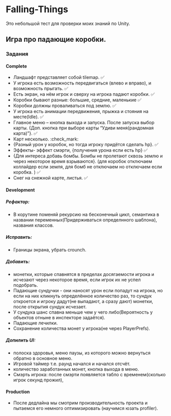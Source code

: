 # Falling-Things
Это небольшой тест для проверки моих знаний по Unity.
## Игра про падающие коробки.
### Задания
#### Complete
* Ландшафт представляет собой tilemap. :white_check_mark:
* У игрока есть возможность передвигаться (влево и вправо), и возможность прыгать. :white_check_mark:
* Есть экран, на нём игрок и сверху на игрока падают коробки. :white_check_mark:
* Коробки бывают разные: большие, средние, маленькие  :white_check_mark:
* Коробки должны проваливаться под землю. :white_check_mark:
* У игрока есть анимации передвижения, прыжка и стояния на месте(Idle). :white_check_mark:
* Главное меню – кнопка выхода и запуска. После запуска выбор карты. {Доп. кнопка при выборе карты “Удиви меня(рандомная карта)”}. :white_check_mark:
* Карт несколько. :check_mark:
* {Разный урон у коробок, но тогда игроку придётся сделать hp}. :white_check_mark:
* Эффекты- эффект смэрти, {получения урона если есть hp} :white_check_mark:
* {Для интереса добавь бомбы. Бомбы не пролетают сквозь землю и через некоторое время взрываются}. (для коробок отключаем коллайдер если земля, для бомб не отключаем но отключаем если коробка. ) :white_check_mark:
* Cнег на снежной карте, листья. :white_check_mark:
#### Development
##### Рефактор:
* В корутине поменяй рекурсию на бесконечный цикл, семантика в названии переменных(Придерживаться определнного шаблона), названия классов. 
##### Исправить: 
* Границы экрана, убрать crounch.
##### Добавить: 
* монетки, которые спавнятся в пределах досягаемости игрока и исчезают через некоторое время, если игрок их не успел подобрать.
* Падающие сундучки - они наносят урон если попадут на игрока, но если на них кликнуть определённое количество раз, то сундук откроется и игроку дадут(не выпадают, а сразу дают) монетки, после открытия сундук исчезает.
* У сундука шанс спавна меньше чем у чего либо(Вероятность у объектов отныне в инспекторе задаётся).
* Падающие лечилки.
* Сохранение количества монет у игрока(не через PlayerPrefs).
##### Допилить UI:
* полоска здоровья, меню паузы, из которого можно вернуться обратно в основное меню.
* Игровой таймер т.е. раунд начался и начался отсчёт. 
* количество заработанных монет, кнопка выхода в меню. 
* Смэрть игрока: после смэрти появляется табло с временем(сколько игрок секунд прожил),
#### Production
* После дедлайна мы смотрим производительность проекта и пытаемся его немного оптимизировать (научимся юзать profiler).